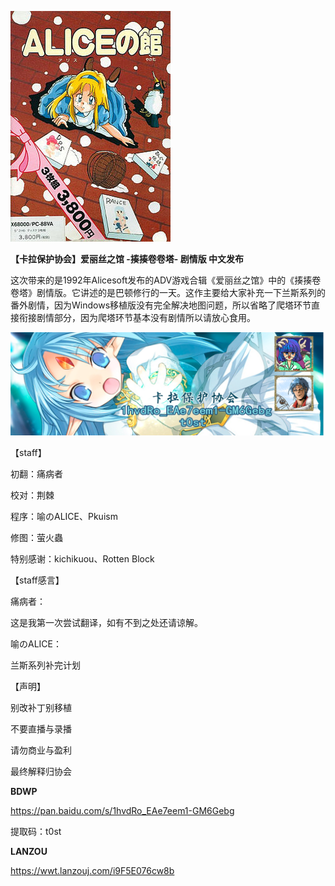  

![image-20220717232207975](assets/image-20220717232207975.png)

**【卡拉保护协会】爱丽丝之馆 -揍揍卷卷塔- 剧情版 中文发布**

这次带来的是1992年Alicesoft发布的ADV游戏合辑《爱丽丝之馆》中的《揍揍卷卷塔》剧情版。它讲述的是巴顿修行的一天。这作主要给大家补充一下兰斯系列的番外剧情，因为Windows移植版没有完全解决地图问题，所以省略了爬塔环节直接衔接剧情部分，因为爬塔环节基本没有剧情所以请放心食用。

![image-20220717234028637](assets/image-20220717234028637.png)

【staff】

初翻：痛病者

校对：荆棘

程序：喻のALICE、Pkuism

修图：萤火蟲

特别感谢：kichikuou、Rotten Block

【staff感言】

痛病者：

这是我第一次尝试翻译，如有不到之处还请谅解。

喻のALICE：

兰斯系列补完计划



 

【声明】

别改补丁别移植

不要直播与录播

请勿商业与盈利

最终解释归协会



**BDWP**

https://pan.baidu.com/s/1hvdRo_EAe7eem1-GM6Gebg

提取码：t0st

**LANZOU**

https://wwt.lanzouj.com/i9F5E076cw8b

